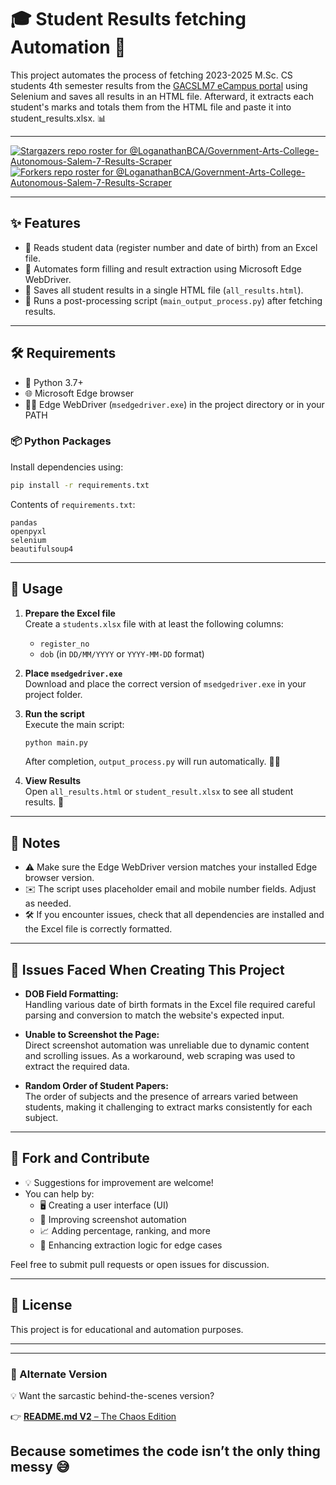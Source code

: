 # 🎓 Student Results fetching Automation 🚀

This project automates the process of fetching 2023-2025 M.Sc. CS students 4th semester results from the [GACSLM7 eCampus portal](https://ecampus.cc/gacslm7/index.php) using Selenium and saves all results in an HTML file.  Afterward, it extracts each student's marks and totals them from the HTML file and paste it into student_results.xlsx. 📊

---
[![Stargazers repo roster for @LoganathanBCA/Government-Arts-College-Autonomous-Salem-7-Results-Scraper](https://reporoster.com/stars/dark/LoganathanBCA/Government-Arts-College-Autonomous-Salem-7-Results-Scraper)](https://github.com/LoganathanBCA/Government-Arts-College-Autonomous-Salem-7-Results-Scraper/stargazers)[![Forkers repo roster for @LoganathanBCA/Government-Arts-College-Autonomous-Salem-7-Results-Scraper](https://reporoster.com/forks/dark/LoganathanBCA/Government-Arts-College-Autonomous-Salem-7-Results-Scraper)](https://github.com/LoganathanBCA/Government-Arts-College-Autonomous-Salem-7-Results-Scraper/network/members)

---
## ✨ Features

- 📑 Reads student data (register number and date of birth) from an Excel file.
- 🤖 Automates form filling and result extraction using Microsoft Edge WebDriver.
- 💾 Saves all student results in a single HTML file (`all_results.html`).
- 🏁 Runs a post-processing script (`main_output_process.py`) after fetching results.

---

## 🛠️ Requirements

- 🐍 Python 3.7+
- 🌐 Microsoft Edge browser
- 🧑‍💻 Edge WebDriver (`msedgedriver.exe`) in the project directory or in your PATH

### 📦 Python Packages

Install dependencies using:

```sh
pip install -r requirements.txt
```

Contents of `requirements.txt`:
```
pandas
openpyxl
selenium
beautifulsoup4
```

---

## 🚦 Usage

1. **Prepare the Excel file**  
   Create a `students.xlsx` file with at least the following columns:
   - `register_no`
   - `dob` (in `DD/MM/YYYY` or `YYYY-MM-DD` format)

2. **Place `msedgedriver.exe`**  
   Download and place the correct version of `msedgedriver.exe` in your project folder.

3. **Run the script**  
   Execute the main script:
   ```sh
   python main.py
   ```

   After completion, `output_process.py` will run automatically. 🏃‍♂️

4. **View Results**  
   Open `all_results.html` or `student_result.xlsx` to see all student results. 🎉

---

## 📝 Notes

- ⚠️ Make sure the Edge WebDriver version matches your installed Edge browser version.
- ✉️ The script uses placeholder email and mobile number fields. Adjust as needed.
- 🛠️ If you encounter issues, check that all dependencies are installed and the Excel file is correctly formatted.

---

## 🐞 Issues Faced When Creating This Project

- **DOB Field Formatting:**  
  Handling various date of birth formats in the Excel file required careful parsing and conversion to match the website's expected input.

- **Unable to Screenshot the Page:**  
  Direct screenshot automation was unreliable due to dynamic content and scrolling issues. As a workaround, web scraping was used to extract the required data.

- **Random Order of Student Papers:**  
  The order of subjects and the presence of arrears varied between students, making it challenging to extract marks consistently for each subject.

---

## 🤝 Fork and Contribute

- 💡 Suggestions for improvement are welcome!  
- You can help by:
  - 🖥️ Creating a user interface (UI)
  - 📸 Improving screenshot automation
  - 📈 Adding percentage, ranking, and more
  - 🧩 Enhancing extraction logic for edge cases


Feel free to submit pull requests or open issues for discussion.

---

## 📜 License

This project is for educational and automation purposes.

---
---

### 🔀 Alternate Version

💡 Want the sarcastic behind-the-scenes version?

👉 [**README.md V2** – The Chaos Edition](README_V2.md)

Because sometimes the code isn’t the only thing messy 😅
---
